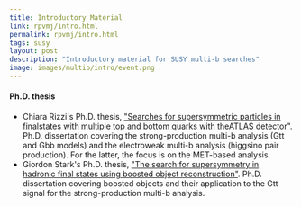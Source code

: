 ```yaml
---
title: Introductory Material
link: rpvmj/intro.html
permalink: rpvmj/intro.html
tags: susy
layout: post
description: "Introductory material for SUSY multi-b searches"
image: images/multib/intro/event.png
---
```


#### Ph.D. thesis
- Chiara Rizzi's Ph.D. thesis, ["Searches for supersymmetric particles in finalstates with multiple top and bottom quarks with theATLAS detector"](https://cernbox.cern.ch/index.php/s/Vk8rEcs33Mf6zpC). Ph.D. dissertation covering the strong-production multi-b analysis (Gtt and Gbb models) and the electroweak multi-b analysis (higgsino pair production). For the latter, the focus is on the MET-based analysis.
- Giordon Stark's Ph.D. thesis, ["The search for supersymmetry in hadronic final states using boosted object reconstruction"](https://cds.cern.ch/record/2317296?ln=en). Ph.D. dissertation covering boosted objects and their application to the Gtt signal for the strong-production multi-b analysis. 



